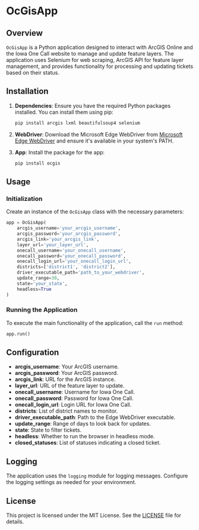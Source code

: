 # OcGisApp

## Overview

`OcGisApp` is a Python application designed to interact with ArcGIS Online and the Iowa One Call website to manage and update feature layers. The application uses Selenium for web scraping, ArcGIS API for feature layer management, and provides functionality for processing and updating tickets based on their status.

## Installation

1. **Dependencies**: Ensure you have the required Python packages installed. You can install them using pip:

    ```bash
    pip install arcgis lxml beautifulsoup4 selenium
    ```

2. **WebDriver**: Download the Microsoft Edge WebDriver from [Microsoft Edge WebDriver](https://developer.microsoft.com/en-us/microsoft-edge/tools/webdriver/) and ensure it's available in your system's PATH.

1. **App**: Install the package for the app:

    ```bash
    pip install ocgis
    ```

## Usage

### Initialization

Create an instance of the `OcGisApp` class with the necessary parameters:

```python
app = OcGisApp(
    arcgis_username='your_arcgis_username',
    arcgis_password='your_arcgis_password',
    arcgis_link='your_arcgis_link',
    layer_url='your_layer_url',
    onecall_username='your_onecall_username',
    onecall_password='your_onecall_password',
    onecall_login_url='your_onecall_login_url',
    districts=['district1', 'district2'],
    driver_executable_path='path_to_your_webdriver',
    update_range=30,
    state='your_state',
    headless=True
)
```

### Running the Application

To execute the main functionality of the application, call the `run` method:

```python
app.run()
```

## Configuration

- **arcgis_username**: Your ArcGIS username.
- **arcgis_password**: Your ArcGIS password.
- **arcgis_link**: URL for the ArcGIS instance.
- **layer_url**: URL of the feature layer to update.
- **onecall_username**: Username for Iowa One Call.
- **onecall_password**: Password for Iowa One Call.
- **onecall_login_url**: Login URL for Iowa One Call.
- **districts**: List of district names to monitor.
- **driver_executable_path**: Path to the Edge WebDriver executable.
- **update_range**: Range of days to look back for updates.
- **state**: State to filter tickets.
- **headless**: Whether to run the browser in headless mode.
- **closed_statuses**: List of statuses indicating a closed ticket.

## Logging

The application uses the `logging` module for logging messages. Configure the logging settings as needed for your environment.

## License

This project is licensed under the MIT License. See the [LICENSE](LICENSE) file for details.
